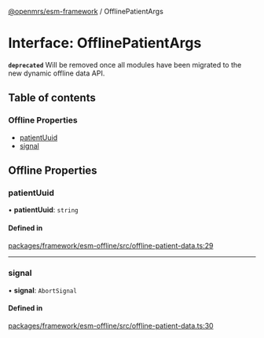 [@openmrs/esm-framework](../API.md) / OfflinePatientArgs

# Interface: OfflinePatientArgs

**`deprecated`** Will be removed once all modules have been migrated to the new dynamic offline data API.

## Table of contents

### Offline Properties

- [patientUuid](OfflinePatientArgs.md#patientuuid)
- [signal](OfflinePatientArgs.md#signal)

## Offline Properties

### patientUuid

• **patientUuid**: `string`

#### Defined in

[packages/framework/esm-offline/src/offline-patient-data.ts:29](https://github.com/openmrs/openmrs-esm-core/blob/main/packages/framework/esm-offline/src/offline-patient-data.ts#L29)

___

### signal

• **signal**: `AbortSignal`

#### Defined in

[packages/framework/esm-offline/src/offline-patient-data.ts:30](https://github.com/openmrs/openmrs-esm-core/blob/main/packages/framework/esm-offline/src/offline-patient-data.ts#L30)
